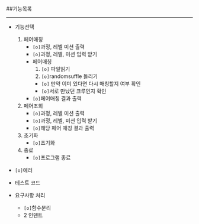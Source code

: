 ##기능목록
<hr>  

* 기능선택  
    1. 페어매칭
        * `[o]`과정, 레벨 미션 출력
        * `[o]`과정, 레벨, 미션 입력 받기
        * 페어매칭
            1. `[o]` 파일읽기
            2. `[o]`randomsuffle 돌리기
          * `[o]` 만약 이미 있다면 다시 매칭할지 여부 확인
          * `[o]`서로 만났던 크루인지 확인
        * `[o]`페어매칭 결과 출력
    2. 페어조회
        * `[o]`과정, 레벨 미션 출력
        * `[o]`과정, 레벨, 미션 입력 받기
        * `[o]`해당 페어 매칭 결과 출력
    3. 초기화
        * `[o]`초기화
    4. 종료    
        * `[o]`프로그램 종료
    
* `[o]`에러
* 테스트 코드
* 요구사항 처리
    * `[o]`함수분리
    * 2 인덴트